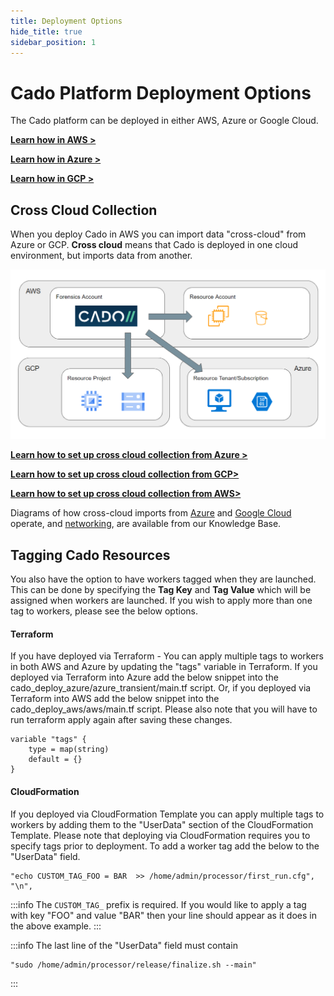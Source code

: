 ```yaml
---
title: Deployment Options
hide_title: true
sidebar_position: 1
---
```

# Cado Platform Deployment Options

The Cado platform can be deployed in either AWS, Azure or Google Cloud.

**[Learn how in AWS >](aws/overview.md)**

**[Learn how in Azure >](azure/azure-deploy.md)**

**[Learn how in GCP >](gcp/gcp-deploy)**

## Cross Cloud Collection

When you deploy Cado in AWS you can import data "cross-cloud" from Azure or GCP. **Cross cloud** means that Cado is deployed in one cloud environment, but imports data from another.

![Cross Cloud Collection](/img/cross-cloud.png)

**[Learn how to set up cross cloud collection from Azure >](azure/azure-cross-tenancy-subscriptions.md)**

**[Learn how to set up cross cloud collection from GCP>](gcp/gcp-settings.md)**

**[Learn how to set up cross cloud collection from AWS>](/cado-response/deploy/aws/iam/cross-account-creation)**

Diagrams of how cross-cloud imports from [Azure](https://cadosecurity.zendesk.com/hc/en-gb/articles/23259971240465-How-do-cross-cloud-imports-from-Azure-into-AWS-work) and [Google Cloud](https://cadosecurity.zendesk.com/hc/en-gb/articles/23259790277649-How-do-Cross-Cloud-imports-from-GCP-into-AWS-work) operate, and [networking](https://cadosecurity.zendesk.com/hc/en-gb/articles/23260946428689-What-network-access-is-required-to-operate-cross-cloud-from-AWS), are available from our Knowledge Base.

## Tagging Cado Resources
You also have the option to have workers tagged when they are launched.  This can be done by specifying the **Tag Key** and **Tag Value** which will be assigned when workers are launched. If you wish to apply more than one tag to workers, please see the below options.

#### Terraform
If you have deployed via Terraform - You can apply multiple tags to workers in both AWS and Azure by updating the "tags" variable in Terraform. If you deployed via Terraform into Azure add the below snippet into the cado_deploy_azure/azure_transient/main.tf script.
Or, if you deployed via Terraform into AWS add the below snippet into the cado_deploy_aws/aws/main.tf script.
Please also note that you will have to run terraform apply again after saving these changes.

```
variable "tags" {
    type = map(string)
    default = {}
}
```

#### CloudFormation

If you deployed via CloudFormation Template you can apply multiple tags to workers by adding them to the "UserData" section of the CloudFormation Template. Please note that deploying via CloudFormation requires you to specify tags prior to deployment. To add a worker tag add the below to the "UserData" field. 

```
"echo CUSTOM_TAG_FOO = BAR  >> /home/admin/processor/first_run.cfg",
"\n",
```

:::info
The `CUSTOM_TAG_` prefix is required. If you would like to apply a tag with key "FOO" and value "BAR" then your line should appear as it does in the above example.
:::

:::info
The last line of the "UserData" field must contain
```
"sudo /home/admin/processor/release/finalize.sh --main"
```
:::
 